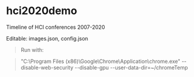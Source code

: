 # hci2020demo
 Timeline of HCI conferences 2007-2020
 
 Editable:
 images.json,
 config.json





>Run with:

>"C:\Program Files (x86)\Google\Chrome\Application\chrome.exe" --disable-web-security --disable-gpu --user-data-dir=~/chromeTemp



